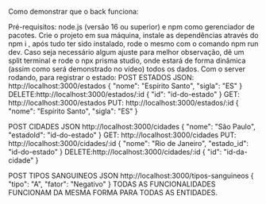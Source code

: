 Como demonstrar que o back funciona:

Pré-requisitos: node.js (versão 16 ou superior) e npm como gerenciador de pacotes. 
  Crie o projeto em sua máquina, 
instale as dependências através do npm i , após tudo ter sido instalado, rode o mesmo com o comando npm run dev. 
  Caso seja necessário algum ajuste para melhor observação, dê um split terminal e rode o npx prisma studio, 
onde estará de forma dinâmica (assim como será demonstrado no vídeo) todos os dados. 
  Com o server rodando, para registrar o estado:
POST ESTADOS JSON: 
http://localhost:3000/estados
{
  "nome": "Espírito Santo",
  "sigla": "ES"
}
DELETE:http://localhost:3000/estados/:id
{
  "id": "id-do-estado"
}
GET: http://localhost:3000/estados
PUT: http://localhost:3000/estados/:id
{
  "nome": "Espírito Santo",
  "sigla": "ES"
}

POST CIDADES JSON http://localhost:3000/cidades
{
  "nome": "São Paulo",
  "estadoId": "id-do-estado"
}
GET: http://localhost:3000/cidades
PUT: http://localhost:3000/cidades/:id
{
  "nome": "Rio de Janeiro",
  "estado_id": "id-do-estado"
}
DELETE:http://localhost:3000/cidades/:id
{
  "id": "id-da-cidade"
}

POST TIPOS SANGUINEOS JSON http://localhost:3000/tipos-sanguineos
{
  "tipo": "A",
  "fator": "Negativo"
}
TODAS AS FUNCIONALIDADES FUNCIONAM DA MESMA FORMA PARA TODAS AS ENTIDADES.


